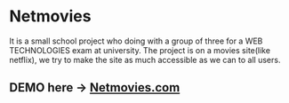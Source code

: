 # Netmovies
It is a small school project who doing with a group of three for a WEB TECHNOLOGIES exam at university.
The project is on a movies site(like netflix), we try to make the site as much accessible as we can to all users.<br>
## DEMO here -> [Netmovies.com](http://netmoviess.epizy.com)
